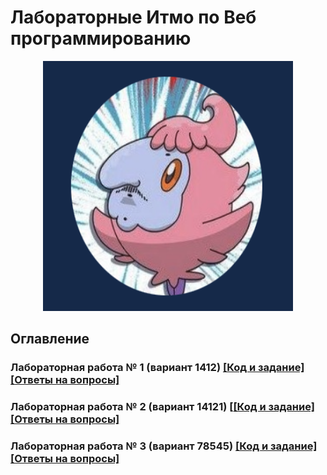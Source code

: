 # Лабораторные Итмо по Веб программированию

<div align="center">
  <img src=logo.png width=400 height=400>
</div>

## Оглавление
### Лабораторная работа № 1 (вариант 1412) [[Код и задание]](https://github.com/Oleg-Pashchenko/Itmo_web_labs/blob/main/web_lab1/) [[Ответы на вопросы]](https://github.com/band-of-four/cheatsheets/blob/master/Internet-Applications-Development/Lab1.md)
### Лабораторная работа № 2 (вариант 14121) [[[Код и задание]](https://github.com/Oleg-Pashchenko/Itmo_web_labs/blob/main/web_lab2/) [[Ответы на вопросы]](https://github.com/band-of-four/cheatsheets/blob/master/Internet-Applications-Development/Lab2.md)
### Лабораторная работа № 3 (вариант 78545) [[Код и задание]](https://github.com/Oleg-Pashchenko/Itmo_web_labs/blob/main/web_lab3/) [[Ответы на вопросы]](https://github.com/band-of-four/cheatsheets/blob/master/Internet-Applications-Development/Lab3.md)
